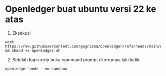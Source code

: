 # Openledger buat ubuntu versi 22 ke atas

1) Eksekusi
```
wget https://raw.githubusercontent.com/gegrisma/openledger/refs/heads/main/openledger.sh && chmod +x openledger.sh
```
2) Setelah login xrdp buka command prompt di xrdpnya lalu ketik
```
openledger-node --no-sandbox
```
